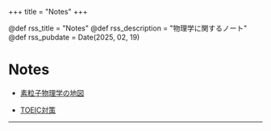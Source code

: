 +++
title = "Notes"
+++

@def rss_title = "Notes"
@def rss_description = "物理学に関するノート"
@def rss_pubdate = Date(2025, 02, 19)

# Notes

* [素粒子物理学の地図](/Notes/hepth_overview/)

* [TOEIC対策](/Notes/toeic/)

---